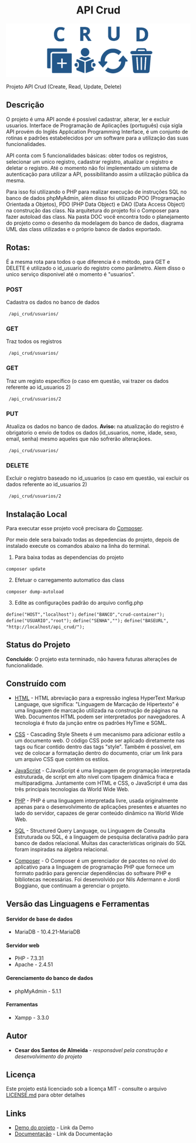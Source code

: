 <h1 align="center"> API Crud </h1>

<p align="center">
    <img src="DOC/banner-doc-crud.png" alt="imagem-site" width="600" height="auto">
</p>


Projeto API Crud (Create, Read, Update, Delete)

## Descrição

O projeto é uma API aonde  é  possível cadastrar, alterar, ler e excluir usuarios. Interface de Programação de Aplicações (português) cuja sigla API provém do Inglês Application Programming Interface, é um conjunto de rotinas e padrões estabelecidos por um software para a utilização das suas funcionalidades. 

API conta com 5 funcionalidades básicas: obter todos os registros, selecionar um unico registro, cadastrar registro, atualizar o registro e deletar o registro. Até o momento não foi implementado um sistema de autenticação para utilizar a API, possibilitando assim a utilização pública da mesma. 

Para isso foi utilizando o PHP para realizar execução de instruções SQL no banco de dados phpMyAdmin, além disso foi utilizado POO (Programação Orientada a Objetos), PDO (PHP Data Object) e DAO (Data Access Object) na construção das class. Na arquitetura do projeto foi o Composer para fazer autoload das class. Na pasta DOC você encontra todo o planejamento do projeto como o desenho da modelagem do banco de dados, diagrama UML das class utilizadas e o próprio banco de dados exportado. 
 
## Rotas:

É a mesma rota para todos o que diferencia é o método, para GET e DELETE é utilizado o id_usuario do registro como parâmetro. Alem disso o unico serviço disponivel até o momento é "usuarios".

### POST
Cadastra os dados no banco de dados

``` /api_crud/usuarios/```

### GET
Traz todos os registros

``` /api_crud/usuarios/```

### GET
Traz um registo específico (o caso em questão, vai trazer os dados referente ao id_usuarios 2)

``` /api_crud/usuarios/2```

### PUT
Atualiza os dados no banco de dados. **Aviso:** na atualização do registro é obrigatorio o envio de todos os dados (id_usuarios, nome, idade, sexo, email, senha) mesmo aqueles que não sofrerão alteraçãoes. 

``` /api_crud/usuarios/```

### DELETE
Excluir o registro baseado no id_usuarios (o caso em questão, vai excluir os dados referente ao id_usuarios 2)

``` /api_crud/usuarios/2```


## Instalação Local

Para executar esse projeto você precisara do  [Composer](https://getcomposer.org/).

Por meio dele sera baixado todas as depedencias do projeto, depois de instalado execute os comandos abaixo na linha do terminal.

1) Para baixa todas as dependencias do projeto

``` composer update ```

2) Efetuar o carregamento automatico das class

``` composer dump-autoload ```

3) Edite as configurações padrão do arquivo config.php

``` define("HOST","localhost"); ```
``` define("BANCO","crud-container"); ```
``` define("USUARIO","root"); ```
``` define("SENHA",""); ```
``` define("BASEURL", "http://localhost/api_crud/"); ```


## Status do Projeto

**Concluido**: O projeto esta terminado, não havera futuras alterações de funcionalidade.


## Construído com

* [HTML](https://www.w3schools.com/html/) - HTML abreviação para a expressão inglesa HyperText Markup Language, que significa: "Linguagem de Marcação de Hipertexto" é uma linguagem de marcação utilizada na construção de páginas na Web. Documentos HTML podem ser interpretados por navegadores. A tecnologia é fruto da junção entre os padrões HyTime e SGML.

* [CSS](https://www.w3schools.com/css/default.asp) - Cascading Style Sheets é um mecanismo para adicionar estilo a um documento web. O código CSS pode ser aplicado diretamente nas tags ou ficar contido dentro das tags "style". Também é possível, em vez de colocar a formatação dentro do documento, criar um link para um arquivo CSS que contém os estilos.

* [JavaScript](https://developer.mozilla.org/pt-BR/docs/Web/JavaScript) - CJavaScript é uma linguagem de programação interpretada estruturada, de script em alto nível com tipagem dinâmica fraca e multiparadigma. Juntamente com HTML e CSS, o JavaScript é uma das três principais tecnologias da World Wide Web.

* [PHP](https://www.php.net/manual/pt_BR/intro-whatis.php) - PHP é uma linguagem interpretada livre, usada originalmente apenas para o desenvolvimento de aplicações presentes e atuantes no lado do servidor, capazes de gerar conteúdo dinâmico na World Wide Web.

* [SQL](https://www.w3schools.com/sql/) - Structured Query Language, ou Linguagem de Consulta Estruturada ou SQL, é a linguagem de pesquisa declarativa padrão para banco de dados relacional. Muitas das características originais do SQL foram inspiradas na álgebra relacional.

* [Composer](https://getcomposer.org/) - O Composer é um gerenciador de pacotes no nível do aplicativo para a linguagem de programação PHP que fornece um formato padrão para gerenciar dependências do software PHP e bibliotecas necessárias. Foi desenvolvido por Nils Adermann e Jordi Boggiano, que continuam a gerenciar o projeto. 

## Versão das Linguagens e Ferramentas

#### Servidor de base de dados

* MariaDB - 10.4.21-MariaDB

#### Servidor web

* PHP - 7.3.31
* Apache - 2.4.51

#### Gerenciamento do banco de dados

* phpMyAdmin - 5.1.1

#### Ferramentas

* Xampp - 3.3.0


## Autor

* **Cesar dos Santos de Almeida** - *responsável pela construção e desenvolvimento do projeto*

## Licença

Este projeto está licenciado sob a licença MIT - consulte o arquivo  [LICENSE.md](LICENSE.md) para obter detalhes


## Links

* [Demo do projeto](http://csantosalmeida.rf.gd/api_crud/usuarios/) - Link da Demo
* [Documentação](https://cesar959.github.io/api-crud/index.html) - Link da Documentação






